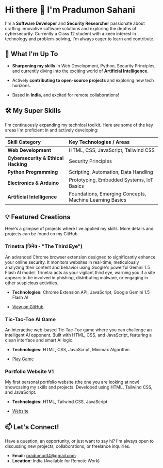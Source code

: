 # Hi there 👋 I'm Pradumon Sahani

I'm a **Software Developer** and **Security Researcher** passionate about crafting innovative software solutions and exploring the depths of cybersecurity. Currently a Class 12 student with a keen interest in technology and problem-solving, I'm always eager to learn and contribute.

## 🚀 What I'm Up To

* **Sharpening my skills** in Web Development, Python, Security Principles, and currently diving into the exciting world of **Artificial Intelligence**.

* Actively **contributing to open-source projects** and exploring new tech horizons.

* Based in **India**, and excited for remote collaborations!

## 🛠️ My Super Skills

I'm continuously expanding my technical toolkit. Here are some of the key areas I'm proficient in and actively developing:

| **Skill Category** | **Key Technologies / Areas** |
| :-------------------------- | :--------------------------------------------------------- |
| **Web Development** | HTML, CSS, JavaScript, Tailwind CSS                        |
| **Cybersecurity & Ethical Hacking** | Security Principles |
| **Python Programming** | Scripting, Automation, Data Handling                       |
| **Electronics & Arduino** | Prototyping, Embedded Systems, IoT Basics                  |
| **Artificial Intelligence** | Foundations, Emerging Concepts, Machine Learning Basics    |

## 💡 Featured Creations

Here's a glimpse of projects where I've applied my skills. More details and projects can be found on my GitHub.

### **Trinetra (त्रिनेत्र - "The Third Eye")**

An advanced Chrome browser extension designed to significantly enhance your online security. It monitors websites in real-time, meticulously analyzing their content and behavior using Google's powerful Gemini 1.5 Flash AI model. Trinetra acts as your vigilant third eye, warning you if a site appears to be involved in phishing, distributing malware, or engaging in other suspicious activities.

* **Technologies:** Chrome Extension API, JavaScript, Google Gemini 1.5 Flash AI

* [View on GitHub](https://github.com/pradumon14/trinetra)

### **Tic-Tac-Toe AI Game**

An interactive web-based Tic-Tac-Toe game where you can challenge an intelligent AI opponent. Built with HTML, CSS, and JavaScript, featuring a clean interface and smart AI logic.

* **Technologies:** HTML, CSS, JavaScript, Minimax Algorithm

* [Play Game](https://tic-tac-toe-ai-mauve.vercel.app/)

### **Portfolio Website V1**

My first personal portfolio website (the one you are looking at now) showcasing my skills and projects. Developed using HTML, Tailwind CSS, and JavaScript.

* **Technologies:** HTML, Tailwind CSS, JavaScript

* [Website](https://pradumon.vercel.app/)

## 📫 Let's Connect!

Have a question, an opportunity, or just want to say hi? I'm always open to discussing new projects, collaborations, or freelance inquiries.

* **Email:** pradumon14@gmail.com
* **Location:** India (Available for Remote Work)
